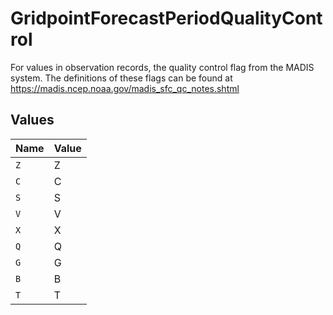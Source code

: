 # GridpointForecastPeriodQualityControl

For values in observation records, the quality control flag from the MADIS system. The definitions of these flags can be found at https://madis.ncep.noaa.gov/madis_sfc_qc_notes.shtml



## Values

| Name  | Value |
| ----- | ----- |
| `Z`   | Z     |
| `C`   | C     |
| `S`   | S     |
| `V`   | V     |
| `X`   | X     |
| `Q`   | Q     |
| `G`   | G     |
| `B`   | B     |
| `T`   | T     |